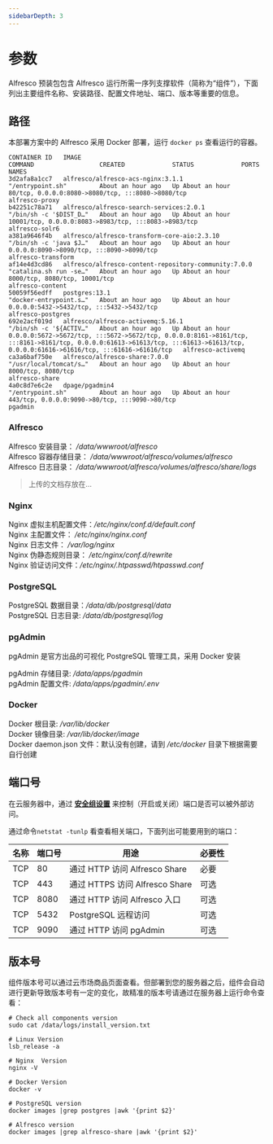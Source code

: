 ```yaml
---
sidebarDepth: 3
---
```


# 参数

Alfresco 预装包包含 Alfresco 运行所需一序列支撑软件（简称为“组件”），下面列出主要组件名称、安装路径、配置文件地址、端口、版本等重要的信息。

## 路径

本部署方案中的 Alfresco 采用 Docker 部署，运行 `docker ps` 查看运行的容器。
```
CONTAINER ID   IMAGE                                                  COMMAND                  CREATED             STATUS             PORTS                                                                                                                                                                                NAMES
3d2afa8a1cc7   alfresco/alfresco-acs-nginx:3.1.1                      "/entrypoint.sh"         About an hour ago   Up About an hour   80/tcp, 0.0.0.0:8080->8080/tcp, :::8080->8080/tcp                                                                                                                                    alfresco-proxy
b42251c78a71   alfresco/alfresco-search-services:2.0.1                "/bin/sh -c '$DIST_D…"   About an hour ago   Up About an hour   10001/tcp, 0.0.0.0:8083->8983/tcp, :::8083->8983/tcp                                                                                                                                 alfresco-solr6
a381a9646f4b   alfresco/alfresco-transform-core-aio:2.3.10            "/bin/sh -c 'java $J…"   About an hour ago   Up About an hour   0.0.0.0:8090->8090/tcp, :::8090->8090/tcp                                                                                                                                            alfresco-transform
af14e4d3cd86   alfresco/alfresco-content-repository-community:7.0.0   "catalina.sh run -se…"   About an hour ago   Up About an hour   8000/tcp, 8080/tcp, 10001/tcp                                                                                                                                                        alfresco-content
50059f56edff   postgres:13.1                                          "docker-entrypoint.s…"   About an hour ago   Up About an hour   0.0.0.0:5432->5432/tcp, :::5432->5432/tcp                                                                                                                                            alfresco-postgres
692e2acf019d   alfresco/alfresco-activemq:5.16.1                      "/bin/sh -c '${ACTIV…"   About an hour ago   Up About an hour   0.0.0.0:5672->5672/tcp, :::5672->5672/tcp, 0.0.0.0:8161->8161/tcp, :::8161->8161/tcp, 0.0.0.0:61613->61613/tcp, :::61613->61613/tcp, 0.0.0.0:61616->61616/tcp, :::61616->61616/tcp   alfresco-activemq
ca3a6baf750e   alfresco/alfresco-share:7.0.0                          "/usr/local/tomcat/s…"   About an hour ago   Up About an hour   8000/tcp, 8080/tcp                                                                                                                                                                   alfresco-share
4a0c8d7e6c2e   dpage/pgadmin4                                         "/entrypoint.sh"         About an hour ago   Up About an hour   443/tcp, 0.0.0.0:9090->80/tcp, :::9090->80/tcp                                                                                                                                       pgadmin
```

### Alfresco

Alfresco 安装目录： */data/wwwroot/alfresco*  
Alfresco 容器存储目录： */data/wwwroot/alfresco/volumes/alfresco*  
Alfresco 日志目录： */data/wwwroot/alfresco/volumes/alfresco/share/logs*  

> 上传的文档存放在...

### Nginx

Nginx 虚拟主机配置文件：*/etc/nginx/conf.d/default.conf*  
Nginx 主配置文件： */etc/nginx/nginx.conf*  
Nginx 日志文件： */var/log/nginx*  
Nginx 伪静态规则目录： */etc/nginx/conf.d/rewrite*  
Nginx 验证访问文件：*/etc/nginx/.htpasswd/htpasswd.conf*  

### PostgreSQL

PostgreSQL 数据目录：*/data/db/postgresql/data*  
PostgreSQL 日志目录: */data/db/postgresql/log*  

### pgAdmin

pgAdmin 是官方出品的可视化 PostgreSQL 管理工具，采用 Docker 安装

pgAdmin 存储目录: */data/apps/pgadmin*  
pgAdmin 配置文件: */data/apps/pgadmin/.env*  

### Docker

Docker 根目录: */var/lib/docker*  
Docker 镜像目录: */var/lib/docker/image*   
Docker daemon.json 文件：默认没有创建，请到 */etc/docker* 目录下根据需要自行创建   

## 端口号

在云服务器中，通过 **[安全组设置](https://support.websoft9.com/docs/faq/zh/tech-instance.html)** 来控制（开启或关闭）端口是否可以被外部访问。 

通过命令`netstat -tunlp` 看查看相关端口，下面列出可能要用到的端口：

| 名称 | 端口号 | 用途 |  必要性 |
| --- | --- | --- | --- |
| TCP | 80 | 通过 HTTP 访问 Alfresco Share  | 必要 |
| TCP | 443 | 通过 HTTPS 访问 Alfresco Share | 可选 |
| TCP | 8080 | 通过 HTTP 访问 Alfresco 入口 | 可选 |
| TCP | 5432 | PostgreSQL 远程访问 | 可选 |
| TCP | 9090 | 通过 HTTP 访问 pgAdmin | 可选 |

## 版本号

组件版本号可以通过云市场商品页面查看。但部署到您的服务器之后，组件会自动进行更新导致版本号有一定的变化，故精准的版本号请通过在服务器上运行命令查看：

```shell
# Check all components version
sudo cat /data/logs/install_version.txt

# Linux Version
lsb_release -a

# Nginx  Version
nginx -V

# Docker Version
docker -v

# PostgreSQL version
docker images |grep postgres |awk '{print $2}'

# Alfresco version
docker images |grep alfresco-share |awk '{print $2}'
```
